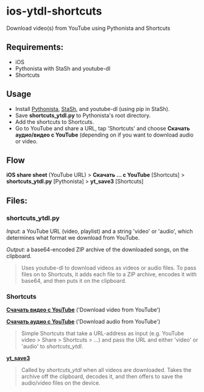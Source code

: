 # ios-ytdl-shortcuts
Download video(s) from YouTube using Pythonista and Shortcuts

## Requirements:
- iOS
- Pythonista with StaSh and youtube-dl
- Shortcuts

## Usage
- Install [Pythonista](https://apps.apple.com/us/app/pythonista-3/id1085978097), [StaSh](https://github.com/ywangd/stash), and youtube-dl (using pip in StaSh).
- Save **shortcuts_ytdl.py** to Pythonista's root directory.
- Add the shortcuts to Shortcuts.
- Go to YouTube and share a URL, tap 'Shortcuts' and choose **Скачать аудио/видео с YouTube** (depending on if you want to download audio or video.

## Flow
__iOS share sheet__ (YouTube URL) > __Скачать ... с YouTube__ [Shortcuts] > __shortcuts_ytdl.py__ [Pythonista] > __yt_save3__ [Shortcuts]

## Files:
### shortcuts_ytdl.py
*Input*: a YouTube URL (video, playlist) and a string 'video' or 'audio', which determines what format we download from YouTube.

*Output*: a base64-encoded ZIP archive of the downloaded songs, on the clipboard.

> Uses youtube-dl to download videos as videos or audio files.
To pass files on to Shortcuts, it adds each file to a ZIP archive, encodes it with base64, and then puts it on the clipboard.

### Shortcuts
[**Счачать видео с YouTube**](https://www.icloud.com/shortcuts/cc6d4c346d23473fbaab80fd0bd48446) ('Download video from YouTube')

[**Счачать аудио с YouTube**](https://www.icloud.com/shortcuts/ddf2efdf67cc4e7491cb3bc8d0bb68af) ('Download audio from YouTube')

> Simple Shortcuts that take a URL-address as input (e.g. YouTube video > Share > Shortcuts > ...) and pass the URL and either 'video' or 'audio' to _shortcuts_ytdl_.

[**yt_save3**](https://www.icloud.com/shortcuts/b12c73634a6b400ab6742bd927151865)

> Called by _shortcuts_ytdl_ when all videos are downloaded. Takes the archive off the clipboard, decodes it, and then offers to save the audio/video files on the device.
